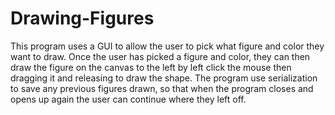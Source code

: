 # Drawing-Figures

This program uses a GUI to allow the user to pick what figure and color they want to draw. Once the user has picked a figure and color, they can then draw the figure on the canvas to the left by left click the mouse then dragging it and releasing to draw the shape. The program use serialization to save any previous figures drawn, so that when the program closes and opens up again the user can continue where they left off.

